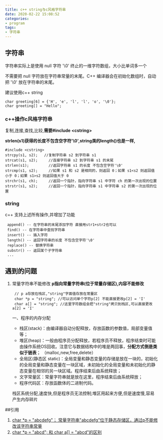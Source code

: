 ```yaml
---
title: c++ string与c风格字符串
date: 2020-02-22 15:08:52
categories:
- program
tags:
- 字符串
---
```


## 字符串 
字符串实际上是使用 null 字符 '\0' 终止的一维字符数组，大小比单词多一个

不需要把 null 字符放在字符串常量的末尾。C++ 编译器会在初始化数组时，自动把 '\0' 放在字符串的末尾。

建议使用c++ string

    char greeting[6] = {'H', 'e', 'l', 'l', 'o', '\0'}; 
    char greeting[] = "Hello";  

### c++操作c风格字符串
复制,连接,查找,比较,**需要#include \<cstring\>**

**strlen(s1)获得的长度不包含空字符'\0',string类的length()也是一样,**
    
    #include <cstring>  
    strcpy(s1, s2);   //复制字符串 s2 到字符串 s1
    strcat(s1, s2);     //连接字符串 s2 到字符串 s1 的末尾
    strlen(s1);         //返回字符串 s1 的长度 不包含空字符'\0'
    strcmp(s1, s2);     //如果 s1 和 s2 是相同的，则返回 0；如果 s1<s2 则返回值小于 0；如果 s1>s2 则返回值大于 0
    strchr(s1, ch);     //返回一个指针，指向字符串 s1 中字符 ch 的第一次出现的位置
    strstr(s1, s2);     //返回一个指针，指向字符串 s1 中字符串 s2 的第一次出现的位置
    
### string
c++ 支持上述所有操作,并增加了功能

     append() -- 在字符串的末尾添加字符 直接用str1+str2也可以
     find() -- 在字符串中查找字符串
     insert() -- 插入字符
     length() -- 返回字符串的长度 不包含空字符'\0'
     replace() -- 替换字符串
     substr() -- 返回某个子字符串
     ...

## 遇到的问题 
1. 常量字符串不能修改
    **p指向常量字符串(位于常量存储区),内容不能修改**    
    
        // p a存放在栈区,"string"字面值存放在常量区
        char *p = "string"; //可以访问单个字符p[2] 不能直接更改p[2] = 'I'
        char a[] = "string"; //这里字符数组会把"string"拷贝到栈区,可以直接更改a[2] = 'I' 
        
    一、程序的内存分配
    - 栈区(stack)：由编译器自动分配释放，存放函数的参数值，局部变量值等；
    - 堆区(heap)：一般由程序员分配释放，若程序员不释放，程序结束时可能由操作系统OS回收。注意它与数据结构中的堆是两回事，**分配方式倒是类似于链表**； （malloc,new,free,delete）
    - 全局区(静态区 static)：全局变量和静态变量的存储是放在一块的，初始化的全局变量和静态变量在一块区域，未初始化的全局变量和未初始化的静态变量在相邻的另一块区域。程序结束后由系统释放；
    - 文字常量区：常量字符串就是放在这里，程序结束后由系统释放；
    - 程序代码区：存放函数体的二进制代码。
    
    栈区系统分配,速度快,但是程序员无法控制;堆区用起来方便,但是速度慢,容易产生内存碎片
    

##引用
1. [char *p = "abcdefg"； 常量字符串"abcdefg"位于静态存储区，通过p不能修改该字符串常量](https://blog.csdn.net/Castiellee929/article/details/88628617)    
2. [char *p = "abcd"; 和 char a[] = "abcd"的区别](https://blog.csdn.net/dongfanglanyi/article/details/81386752?depth_1-utm_source=distribute.pc_relevant.none-task&utm_source=distribute.pc_relevant.none-task)    
 